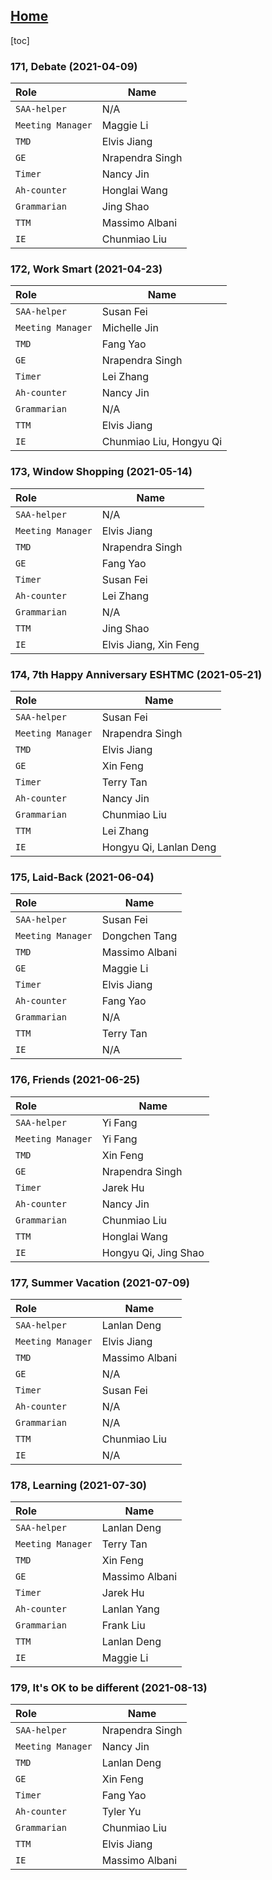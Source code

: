 ## [Home](https://eshtmc.github.io/)  

[toc]

### 171, Debate (2021-04-09)

| Role              | Name            |
| :---------------- | --------------- |
| `SAA-helper`      | N/A             |
| `Meeting Manager` | Maggie Li       |
| `TMD`             | Elvis Jiang     |
| `GE`              | Nrapendra Singh |
| `Timer`           | Nancy Jin       |
| `Ah-counter`      | Honglai Wang    |
| `Grammarian`      | Jing Shao       |
| `TTM`             | Massimo Albani  |
| `IE`              | Chunmiao Liu    |

### 172, Work Smart (2021-04-23)

| Role              | Name                    |
| :---------------- | ----------------------- |
| `SAA-helper`      | Susan Fei               |
| `Meeting Manager` | Michelle Jin            |
| `TMD`             | Fang Yao                |
| `GE`              | Nrapendra Singh         |
| `Timer`           | Lei Zhang               |
| `Ah-counter`      | Nancy Jin               |
| `Grammarian`      | N/A                     |
| `TTM`             | Elvis Jiang             |
| `IE`              | Chunmiao Liu, Hongyu Qi |

### 173, Window Shopping (2021-05-14)

| Role              | Name                  |
| :---------------- | --------------------- |
| `SAA-helper`      | N/A                   |
| `Meeting Manager` | Elvis Jiang           |
| `TMD`             | Nrapendra Singh       |
| `GE`              | Fang Yao              |
| `Timer`           | Susan Fei             |
| `Ah-counter`      | Lei Zhang             |
| `Grammarian`      | N/A                   |
| `TTM`             | Jing Shao             |
| `IE`              | Elvis Jiang, Xin Feng |

### 174, 7th Happy Anniversary ESHTMC (2021-05-21)

| Role              | Name                   |
| :---------------- | ---------------------- |
| `SAA-helper`      | Susan Fei              |
| `Meeting Manager` | Nrapendra Singh        |
| `TMD`             | Elvis Jiang            |
| `GE`              | Xin Feng               |
| `Timer`           | Terry Tan              |
| `Ah-counter`      | Nancy Jin              |
| `Grammarian`      | Chunmiao Liu           |
| `TTM`             | Lei Zhang              |
| `IE`              | Hongyu Qi, Lanlan Deng |

### 175, Laid-Back (2021-06-04)

| Role              | Name           |
| :---------------- | -------------- |
| `SAA-helper`      | Susan Fei      |
| `Meeting Manager` | Dongchen Tang  |
| `TMD`             | Massimo Albani |
| `GE`              | Maggie Li      |
| `Timer`           | Elvis Jiang    |
| `Ah-counter`      | Fang Yao       |
| `Grammarian`      | N/A            |
| `TTM`             | Terry Tan      |
| `IE`              | N/A            |

### 176, Friends (2021-06-25)

| Role              | Name                 |
| :---------------- | -------------------- |
| `SAA-helper`      | Yi Fang              |
| `Meeting Manager` | Yi Fang              |
| `TMD`             | Xin Feng             |
| `GE`              | Nrapendra Singh      |
| `Timer`           | Jarek Hu             |
| `Ah-counter`      | Nancy Jin            |
| `Grammarian`      | Chunmiao Liu         |
| `TTM`             | Honglai Wang         |
| `IE`              | Hongyu Qi, Jing Shao |

### 177, Summer Vacation (2021-07-09)

| Role              | Name                 |
| :---------------- | -------------------- |
| `SAA-helper`      | Lanlan Deng          |
| `Meeting Manager` | Elvis Jiang          |
| `TMD`             | Massimo Albani       |
| `GE`              | N/A                  |
| `Timer`           | Susan Fei            |
| `Ah-counter`      | N/A                  |
| `Grammarian`      | N/A                  |
| `TTM`             | Chunmiao Liu         |
| `IE`              | N/A                  |

### 178, Learning (2021-07-30)

| Role              | Name                 |
| :---------------- | -------------------- |
| `SAA-helper`      | Lanlan Deng          |
| `Meeting Manager` | Terry Tan            |
| `TMD`             | Xin Feng             |
| `GE`              | Massimo Albani       |
| `Timer`           | Jarek Hu             |
| `Ah-counter`      | Lanlan Yang          |
| `Grammarian`      | Frank Liu            |
| `TTM`             | Lanlan Deng          |
| `IE`              | Maggie Li            |

### 179, It's OK to be different (2021-08-13)

| Role              | Name                 |
| :---------------- | -------------------- |
| `SAA-helper`      | Nrapendra Singh      |
| `Meeting Manager` | Nancy Jin            |
| `TMD`             | Lanlan Deng          |
| `GE`              | Xin Feng             |
| `Timer`           | Fang Yao             |
| `Ah-counter`      | Tyler Yu             |
| `Grammarian`      | Chunmiao Liu         |
| `TTM`             | Elvis Jiang          |
| `IE`              | Massimo Albani       |
